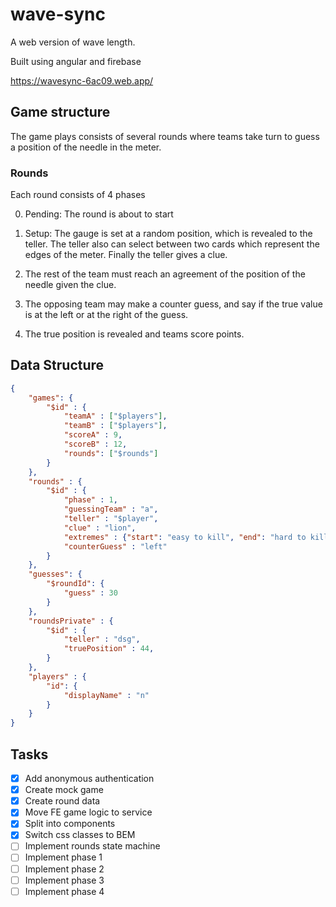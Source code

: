 # wave-sync

A web version of wave length.

Built using angular and firebase

https://wavesync-6ac09.web.app/

## Game structure

The game plays consists of several rounds where teams take turn to guess a position of the needle in the meter.

### Rounds

Each round consists of 4 phases

0. Pending: The round is about to start

1. Setup: The gauge is set at a random position, which is revealed to the teller. The teller also can select between two cards which represent the edges of the meter. Finally the teller gives a clue.

2. The rest of the team must reach an agreement of the position of the needle given the clue.

3. The opposing team may make a counter guess, and say if the true value is at the left or at the right of the guess.

4. The true position is revealed and teams score points.

## Data Structure

````json
{
    "games": {
        "$id" : {
            "teamA" : ["$players"],
            "teamB" : ["$players"],
            "scoreA" : 9,
            "scoreB" : 12,
            "rounds": ["$rounds"] 
        }
    },
    "rounds" : {
        "$id" : {
            "phase" : 1,
            "guessingTeam" : "a",
            "teller" : "$player",
            "clue" : "lion",
            "extremes" : {"start": "easy to kill", "end": "hard to kill"},
            "counterGuess" : "left"
        }
    },
    "guesses": {
        "$roundId": {
            "guess" : 30
        }
    },
    "roundsPrivate" : {
        "$id" : {
            "teller" : "dsg",
            "truePosition" : 44,
        }
    },
    "players" : {
        "id": {
            "displayName" : "n"
        }
    }
}
````

## Tasks

- [x] Add anonymous authentication
- [x] Create mock game
- [x] Create round data
- [x] Move FE game logic to service
- [x] Split into components 
- [x] Switch css classes to BEM
- [ ] Implement rounds state machine
- [ ] Implement phase 1
- [ ] Implement phase 2
- [ ] Implement phase 3
- [ ] Implement phase 4